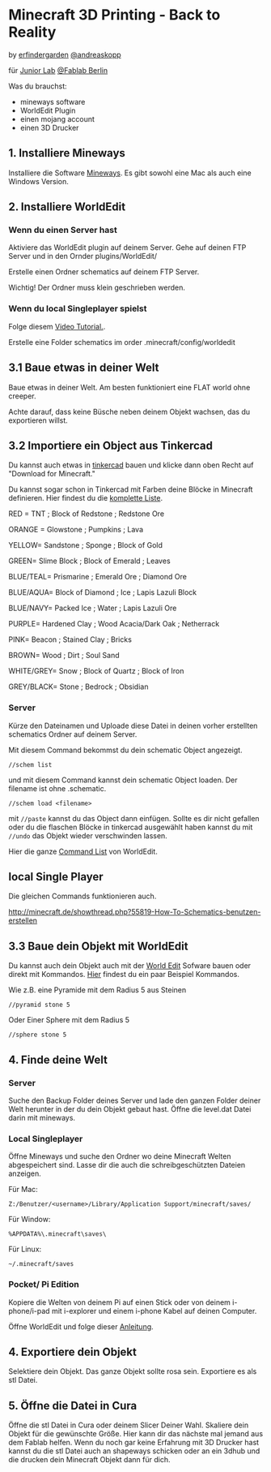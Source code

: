 # Minecraft 3D Printing - Back to Reality 


by [erfindergarden](htto://www.erfindergarden.de) [@andreaskopp
](http://www.twitter.com/andreaskopp)

für [Junior Lab](juniorlab.de) [@Fablab Berlin](https://fablab.berlin/)


Was du brauchst: 


* mineways software
* WorldEdit Plugin
* einen mojang account
* einen 3D Drucker




## 1. Installiere Mineways

Installiere die Software [Mineways](http://www.realtimerendering.com/erich/minecraft/public/mineways/). Es gibt sowohl eine Mac als auch eine Windows Version. 


## 2. Installiere WorldEdit

### Wenn du einen Server hast

Aktiviere das WorldEdit plugin auf deinem Server. 
Gehe auf deinen FTP Server und in den Ornder plugins/WorldEdit/

Erstelle einen Ordner schematics auf deinem FTP Server. 

Wichtig! Der Ordner muss klein geschrieben werden. 


### Wenn du local Singleplayer spielst

Folge diesem [Video Tutorial.](https://www.youtube.com/watch?v=osVus2Bq97c).


Erstelle eine Folder schematics im order .minecraft/config/worldedit



## 3.1 Baue etwas in deiner Welt 

Baue etwas in deiner Welt. Am besten funktioniert eine FLAT world ohne creeper.

Achte darauf, dass keine Büsche neben deinem Objekt wachsen, das du exportieren willst.  

## 3.2 Importiere ein Object aus Tinkercad 

Du kannst auch etwas in [tinkercad](ps://www.tinkercad.com) bauen und klicke dann oben Recht auf "Download for Minecraft."

Du kannst sogar schon in Tinkercad mit Farben deine Blöcke in Minecraft definieren. Hier findest du die [komplette Liste](http://blog.tinkercad.com/2016/03/10/5707/).

RED = TNT ; Block of Redstone ; Redstone Ore

ORANGE = Glowstone ; Pumpkins ; Lava

YELLOW= Sandstone ; Sponge ; Block of Gold

GREEN= Slime Block ; Block of Emerald ; Leaves

BLUE/TEAL= Prismarine ; Emerald Ore ; Diamond Ore

BLUE/AQUA= Block of Diamond ; Ice ; Lapis Lazuli Block

BLUE/NAVY= Packed Ice ; Water ; Lapis Lazuli Ore

PURPLE= Hardened Clay ; Wood Acacia/Dark Oak ; Netherrack

PINK= Beacon ; Stained Clay ; Bricks

BROWN= Wood ; Dirt ; Soul Sand

WHITE/GREY= Snow ; Block of Quartz ; Block of Iron

GREY/BLACK= Stone ; Bedrock ; Obsidian




### Server 

Kürze den Dateinamen und Uploade diese Datei in deinen vorher erstellten schematics Ordner auf deinem Server.

Mit diesem Command bekommst du dein schematic Object angezeigt.

```
//schem list
```

und mit diesem Command kannst dein schematic Object loaden. Der filename ist ohne .schematic.

```
//schem load <filename>

```

mit ``` //paste ``` kannst du das Object dann einfügen. Sollte es dir nicht gefallen oder du die flaschen Blöcke in tinkercad ausgewählt haben kannst du mit ```//undo``` das Objekt wieder verschwinden lassen. 


Hier die ganze [Command List](http://wiki.sk89q.com/wiki/WorldEdit/Reference) von WorldEdit.


## local Single Player

Die gleichen Commands funktionieren auch.

http://minecraft.de/showthread.php?55819-How-To-Schematics-benutzen-erstellen


## 3.3 Baue dein Objekt mit WorldEdit

Du kannst auch dein Objekt auch mit der [World Edit](http://khroki.github.io/MCEdit-Unified/) Sofware bauen oder direkt mit Kommandos. [Hier](http://wiki.sk89q.com/wiki/WorldEdit/Generation#Pyramids) findest du ein paar Beispiel Kommandos. 

Wie z.B. eine Pyramide mit dem Radius 5 aus Steinen

```
//pyramid stone 5
```

Oder Einer Sphere mit dem Radius 5


```
//sphere stone 5
```

## 4. Finde deine Welt


### Server

Suche den Backup Folder deines Server und lade den ganzen Folder deiner Welt herunter in der du dein Objekt gebaut hast. Öffne die level.dat Datei darin mit mineways.



### Local Singleplayer

Öffne Mineways und suche den Ordner wo deine Minecraft Welten abgespeichert sind. Lasse dir die auch die schreibgeschützten Dateien anzeigen.

Für Mac: 

```
Z:/Benutzer/<username>/Library/Application Support/minecraft/saves/ 

```

Für Window: 

```
%APPDATA%\.minecraft\saves\

```

Für Linux:

```
~/.minecraft/saves
```


### Pocket/ Pi Edition

Kopiere die Welten von deinem Pi auf einen Stick oder von deinem i-phone/i-pad mit i-explorer und einem i-phone Kabel auf deinen Computer.

Öffne WorldEdit und folge dieser [Anleitung](http://www.realtimerendering.com/erich/minecraft/public/mineways/mineways.html#mcpe).


## 4. Exportiere dein Objekt

Selektiere dein Objekt. Das ganze Objekt sollte rosa sein. Exportiere es als stl Datei.


## 5. Öffne die Datei in Cura

Öffne die stl Datei in Cura oder deinem Slicer Deiner Wahl.
Skaliere dein Objekt für die gewünschte Größe. Hier kann dir das nächste mal jemand aus dem Fablab helfen. Wenn du noch gar keine Erfahrung mit 3D Drucker hast kannst du die stl Datei auch an shapeways schicken oder an ein 3dhub und die drucken dein Minecraft Objekt dann für dich.

